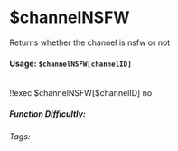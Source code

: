 # $channelNSFW
Returns whether the channel is nsfw or not

#### Usage: `$channelNSFW[channelID]`
<br/>
<discord-messages>
	<discord-message :bot="false" role-color="#ffcc9a" author="Member">
		!!exec $channelNSFW[$channelID]
	</discord-message>
	<discord-message :bot="true" role-color="#0099ff" author="Custom Command" avatar="https://media.discordapp.net/avatars/725721249652670555/781224f90c3b841ba5b40678e032f74a.webp">
		no
	</discord-message>
</discord-messages>

##### Function Difficultly: <Badge type="tip" text="Easy" vertical="middle" /> 
###### Tags: <Badge type="tip" text="not safe for work" vertical="middle" /> <Badge type="tip" text="Channel" vertical="middle" /> <Badge type="tip" text="NSFW" vertical="middle" />